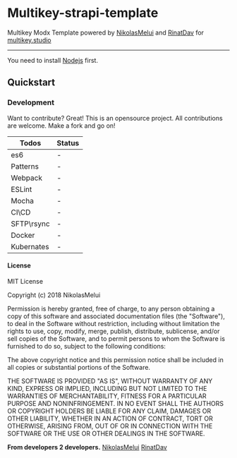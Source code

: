 
# Multikey-strapi-template

Multikey Modx Template powered by [NikolasMelui][nikolasmelui] and [RinatDav][rinatdav] for [multikey.studio][multikeystudio]

***

You need to install [Nodejs][nodejs] first.

## Quickstart

### Development

Want to contribute? Great!
This is an opensource project. All contributions are welcome. Make a fork and go on!

| Todos      | Status |
| ---------- | ------ |
| es6        | -      |
| Patterns   | -      |
| Webpack    | -      |
| ESLint     | -      |
| Mocha      | -      |
| CI\CD      | -      |
| SFTP\rsync | -      |
| Docker     | -      |
| Kubernates | -      |

#### License

MIT License

Copyright (c) 2018 NikolasMelui

Permission is hereby granted, free of charge, to any person obtaining a copy
of this software and associated documentation files (the "Software"), to deal
in the Software without restriction, including without limitation the rights
to use, copy, modify, merge, publish, distribute, sublicense, and/or sell
copies of the Software, and to permit persons to whom the Software is
furnished to do so, subject to the following conditions:

The above copyright notice and this permission notice shall be included in all
copies or substantial portions of the Software.

THE SOFTWARE IS PROVIDED "AS IS", WITHOUT WARRANTY OF ANY KIND, EXPRESS OR
IMPLIED, INCLUDING BUT NOT LIMITED TO THE WARRANTIES OF MERCHANTABILITY,
FITNESS FOR A PARTICULAR PURPOSE AND NONINFRINGEMENT. IN NO EVENT SHALL THE
AUTHORS OR COPYRIGHT HOLDERS BE LIABLE FOR ANY CLAIM, DAMAGES OR OTHER
LIABILITY, WHETHER IN AN ACTION OF CONTRACT, TORT OR OTHERWISE, ARISING FROM,
OUT OF OR IN CONNECTION WITH THE SOFTWARE OR THE USE OR OTHER DEALINGS IN THE
SOFTWARE.

**From developers 2 developers.**
[NikolasMelui][nikolasmelui]
[RinatDav][rinatdav]

[//]: # (These are reference links used in the body of this note and get stripped out when the markdown processor does its job. There is no need to format nicely because it shouldn't be seen. Thanks SO - http://stackoverflow.com/questions/4823468/store-comments-in-markdown-syntax)
   [nikolasmelui]: <https://github.com/NikolasMelui>
   [rinatdav]: <https://github.com/RinatDav>
   [multikeystudio]: <https://multikey.studio>
   [mongodb]: <https://www.mongodb.com/>
   [vuejs]: <https://www.vuejs.org/>
   [nuxtjs]: <https://www.nuxtjs.org/>
   [vuex]: <https://www.vuex.vuejs.org/>
   [strapi]: <https://www.strapi.io/>
   [nodejs]: <http://nodejs.org>
   [typescript]: <http://typescriptlang.org>
   [russian-docs]: <https://github.com/NikolasMelui/multikey-modx-template/blob/master/README-ru.md>
